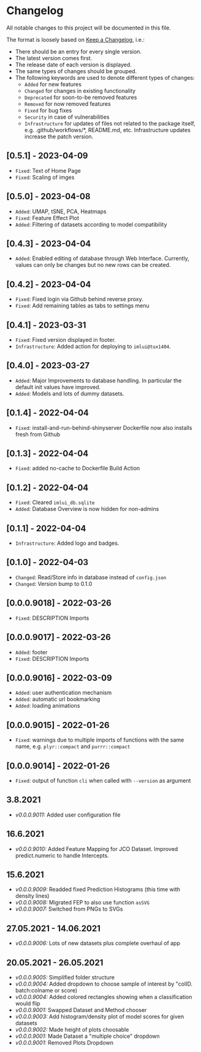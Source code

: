 # Changelog

All notable changes to this project will be documented in this file.

The format is loosely based on [Keep a Changelog](https://keepachangelog.com/en/1.0.0/), i.e.:

- There should be an entry for every single version.
- The latest version comes first.
- The release date of each version is displayed.
- The same types of changes should be grouped.
- The following keywords are used to denote different types of changes:
  - `Added` for new features
  - `Changed` for changes in existing functionality
  - `Deprecated` for soon-to-be removed features
  - `Removed` for now removed features
  - `Fixed` for bug fixes
  - `Security` in case of vulnerabilities
  - `Infrastructure` for updates of files not related to the package itself,
    e.g. .github/workflows/*, README.md, etc. Infrastructure updates increase
    the patch version.

## [0.5.1] - 2023-04-09

- `Fixed`: Text of Home Page
- `Fixed`: Scaling of imges

## [0.5.0] - 2023-04-08

- `Added`: UMAP, tSNE, PCA, Heatmaps
- `Fixed`: Feature Effect Plot
- `Added`: Filtering of datasets according to model compatibility

## [0.4.3] - 2023-04-04

- `Added`: Enabled editing of database through Web Interface. Currently, values can only be changes but no new rows can be created.

## [0.4.2] - 2023-04-04

- `Fixed`: Fixed login via Github behind reverse proxy.
- `Fixed`: Add remaining tables as tabs to settings menu

## [0.4.1] - 2023-03-31

- `Fixed`: Fixed version displayed in footer.
- `Infrastructure`: Added action for deploying to `imlui@tux1404`.

## [0.4.0] - 2023-03-27

- `Added`: Major Improvements to database handling. In particular the default init values have improved.
- `Added`: Models and lots of dummy datasets.

## [0.1.4] - 2022-04-04

- `Fixed`: install-and-run-behind-shinyserver Dockerfile now also installs fresh from Github

## [0.1.3] - 2022-04-04

- `Fixed`: added no-cache to Dockerfile Build Action

## [0.1.2] - 2022-04-04

- `Fixed`: Cleared `imlui_db.sqlite`
- `Added`: Database Overview is now hidden for non-admins

## [0.1.1] - 2022-04-04

- `Infrastructure`: Added logo and badges.

## [0.1.0] - 2022-04-03

- `Changed`: Read/Store info in database instead of `config.json`
- `Changed`: Version bump to 0.1.0

## [0.0.0.9018] - 2022-03-26

- `Fixed`: DESCRIPTION Imports

## [0.0.0.9017] - 2022-03-26

- `Added`: footer
- `Fixed`: DESCRIPTION Imports

## [0.0.0.9016] - 2022-03-09

- `Added`: user authentication mechanism
- `Added`: automatic url bookmarking
- `Added`: loading animations

## [0.0.0.9015] - 2022-01-26

- `Fixed`: warnings due to multiple imports of functions with the same name, e.g. `plyr::compact` and `purrr::compact`

## [0.0.0.9014] - 2022-01-26

- `Fixed`: output of function `cli` when called with `--version` as argument

## 3.8.2021

- *v0.0.0.9011:* Added user configuration file

## 16.6.2021

- *v0.0.0.9010:* Added Feature Mapping for JCO Dataset. Improved predict.numeric to handle Intercepts.

## 15.6.2021

- *v0.0.0.9009:* Readded fixed Prediction Histograms (this time with density lines)
- *v0.0.0.9008:* Migrated FEP to also use  function `asSVG`
- *v0.0.0.9007:* Switched from PNGs to SVGs

## 27.05.2021 - 14.06.2021

- *v0.0.0.9006:* Lots of new datasets plus complete overhaul of app

## 20.05.2021 - 26.05.2021

- *v0.0.0.9005:* Simplified folder structure
- *v0.0.0.9004:* Added dropdown to choose sample of interest by "colID. batch:colname or score)
- *v0.0.0.9004:* Added colored rectangles showing when a classification would flip
- *v0.0.0.9001:* Swapped Dataset and Method chooser
- *v0.0.0.9003:* Add histogram/density plot of model scores for given datasets
- *v0.0.0.9002:* Made height of plots choosable
- *v0.0.0.9001:* Made Dataset a "multiple choice" dropdown
- *v0.0.0.9001:* Removed Plots Dropdown
